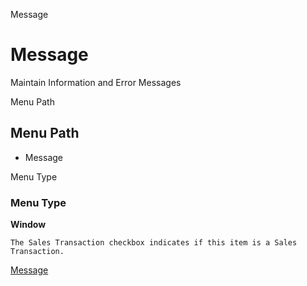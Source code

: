 
Message
# Message


Maintain Information and Error Messages

Menu Path
## Menu Path



- Message

Menu Type
### Menu Type

**Window**

```
The Sales Transaction checkbox indicates if this item is a Sales Transaction.
```

[Message](../../functional-guide/window/window-message.md)